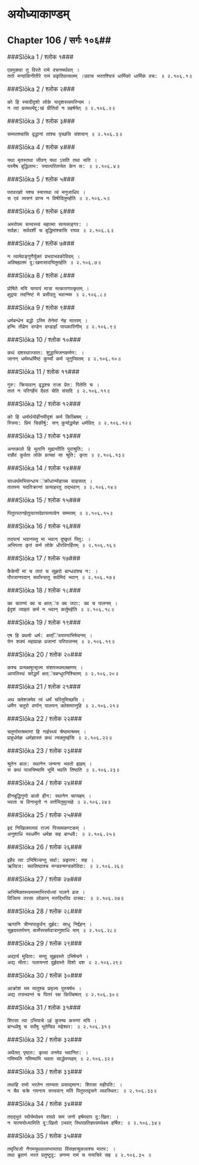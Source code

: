 अयोध्याकाण्डम्
===============================


## Chapter 106  / सर्गः १०६##


###Slōka 1 / श्लोक १###


    एवमुक्त्वा तु विरते रामे वचनमर्थवत् ।
    ततो मन्दाकिनीतीरे रामं प्रकृतिवत्सलम् ।उवाच भरतश्चित्रं धार्मिको धार्मिकं वच: ॥ २.१०६.१॥


###Slōka 2 / श्लोक २###


    को हि स्यादीदृशो लोके यादृशस्त्वमरिन्दम ।
    न त्वां प्रव्यथयेद्दु:खं प्रीतिर्वा न प्रहर्षयेत् ॥ २.१०६.२॥


###Slōka 3 / श्लोक ३###


    सम्मतश्चासि वृद्धानां तांश्च पृच्छसि संशयान् ॥ २.१०६.३॥


###Slōka 4 / श्लोक ४###


    यथा मृतस्तथा जीवन् यथा ऽसति तथा सति ।
    यस्यैष बुद्धिलाभ: स्यात्परितप्येत केन स: ॥ २.१०६.४॥


###Slōka 5 / श्लोक ५###


    परावरज्ञो यश्च स्यात्तथा त्वं मनुजाधिप ।
    स एवं व्यसनं प्राप्य न विषीदितुमर्हति ॥ २.१०६.५॥


###Slōka 6 / श्लोक ६###


    अमरोपम सत्त्वस्त्वं महात्मा सत्यसङ्गर: ।
    सर्वज्ञ: सर्वदर्शी च बुद्धिमांश्चासि राघव ॥ २.१०६.६॥


###Slōka 7 / श्लोक ७###


    न त्वामेवङ्गुणैर्युक्तं प्रभवाभवकोविदम् ।
    अविषह्यतमं दु:खमासादयितुमर्हति ॥ २.१०६.७॥


###Slōka 8 / श्लोक ८###


    प्रोषिते मयि यत्पापं मात्रा मत्कारणात्कृतम् ।
    क्षुद्रया तदनिष्टं मे प्रसीदतु भवान्मम ॥ २.१०६.८॥


###Slōka 9 / श्लोक ९###


    धर्मबन्धेन बद्धो ऽस्मि तेनेमां नेह मातरम् ।
    हन्मि तीव्रेण दण्डेन दण्डार्हां पापकारिणीम् ॥ २.१०६.९॥


###Slōka 10 / श्लोक १०###


    कथं दशरथाज्जात: शुद्धाभिजनकर्मण: ।
    जानन् धर्ममधर्मिष्ठं कुर्य्यां कर्म जुगुप्सितम् ॥ २.१०६.१०॥


###Slōka 11 / श्लोक ११###


    गुरु: क्रियावान् वृद्धश्च राजा प्रेत: पितेति च ।
    तातं न परिगर्हेयं दैवतं चेति संसदि ॥ २.१०६.११॥


###Slōka 12 / श्लोक १२###


    को हि धर्मार्थयोर्हीनमीदृशं कर्म किल्बिषम् ।
    स्त्रिया: प्रियं चिकीर्षु: सन् कुर्याद्धर्मज्ञ धर्मवित् ॥ २.१०६.१२॥


###Slōka 13 / श्लोक १३###


    अन्तकाले हि भूतानि मुह्यन्तीति पुराश्रुति: ।
    राज्ञैवं कुर्वता लोके प्रत्यक्षं सा श्रुति: कृता ॥ २.१०६.१३॥


###Slōka 14 / श्लोक १४###


    साध्वर्थमभिसन्धाय ऺक्रोधान्मोहाच्च साहसात् ।
    तातस्य यदतिक्रान्तं प्रत्याहरतु तद्भवान् ॥ २.१०६.१४॥


###Slōka 15 / श्लोक १५###


    पितुरपतनहेतुत्वात्तदेवापत्यत्वेन सम्मतम् ॥ २.१०६.१५॥


###Slōka 16 / श्लोक १६###


    तदपत्यं भवानस्तु मा भवान् दुष्कृतं पितु: ।
    अभिपत्ता कृतं कर्म लोके धीरविगर्हितम् ॥ २.१०६.१६॥


###Slōka 17 / श्लोक १७###


    कैकेयीं मां च तातं च सुहृदो बान्धवांश्च न: ।
    पौरजानपदान् सर्वांस्त्रातु सर्वमिदं भवान् ॥ २.१०६.१७॥


###Slōka 18 / श्लोक १८###


    क्व चारण्यं क्व च क्षात्ऺत्र क्व जटा: क्व च पालनम् ।
    ईदृशं व्याहतं कर्म न भवान् कर्तुमर्हति ॥ २.१०६.१८॥


###Slōka 19 / श्लोक १९###


    एष हि प्रथमो धर्म: क्षत्ऺित्रयस्याभिषेचनम् ।
    येन शक्यं महाप्राज्ञ प्रजानां परिपालनम् ॥ २.१०६.१९॥


###Slōka 20 / श्लोक २०###


    कश्च प्रत्यक्षमुत्सृज्य संशयस्थमलक्षणम् ।
    आयतिस्थं चरेद्धर्मं क्षत्ऺत्रबन्धुरनिश्चितम् ॥ २.१०६.२०॥


###Slōka 21 / श्लोक २१###


    अथ क्लेशजमेव त्वं धर्मं चरितुमिच्छसि ।
    धर्मेण चतुरो वर्णान् पालयन् क्लेशमाप्नुहि ॥ २.१०६.२१॥


###Slōka 22 / श्लोक २२###


    चतुर्णामाश्रमाणां हि गार्हस्थ्यं श्रेष्ठमाश्रमम् ।
    प्राहुर्धर्मज्ञ धर्मज्ञास्तं कथं त्यक्तुमर्हसि ॥ २.१०६.२२॥


###Slōka 23 / श्लोक २३###


    श्रुतेन बाल: स्थानेन जन्मना भवतो ह्यहम् ।
    स कथं पालयिष्यामि भूमिं भवति तिष्ठति ॥ २.१०६.२३॥


###Slōka 24 / श्लोक २४###


    हीनबुद्धिगुणो बालो हीन: स्थानेन चाप्यहम् ।
    भवता च विनाभूतो न वर्त्तयितुमुत्सहे ॥ २.१०६.२४॥


###Slōka 25 / श्लोक २५###


    इदं निखिलमव्यग्रं राज्यं पित्र्यमकण्टकम् ।
    अनुशाधि स्वधर्मेण धर्मज्ञ सह बान्धवै: ॥ २.१०६.२५॥


###Slōka 26 / श्लोक २६###


    इहैव त्वा ऽभिषिञ्चन्तु सर्वा: प्रकृतय: सह ।
    ऋत्विज: सवसिष्ठाश्च मन्त्रवन्मन्त्रकोविदा: ॥ २.१०६.२६॥


###Slōka 27 / श्लोक २७###


    अभिषिक्तस्त्वमस्माभिरयोध्यां पालने व्रज ।
    विजित्य तरसा लोकान् मरुद्भिरिव वासव: ॥ २.१०६.२७॥


###Slōka 28 / श्लोक २८###


    ऋणानि त्रीण्यपाकुर्वन् दुर्हृद: साधु निर्द्दहन् ।
    सुहृदस्तर्पयन् कामैस्त्वमेवात्रानुशाधि माम् ॥ २.१०६.२८॥


###Slōka 29 / श्लोक २९###


    अद्यार्य मुदिता: सन्तु सुहृदस्ते ऽभिषेचने ।
    अद्य भीता: पलायन्तां दुर्हृदस्ते दिशो दश ॥ २.१०६.२९॥


###Slōka 30 / श्लोक ३०###


    आक्रोशं मम मातुश्च प्रमृज्य पुरुषर्षभ ।
    अद्य तत्रभवन्तं च पितरं रक्ष किल्बिषात् ॥ २.१०६.३०॥


###Slōka 31 / श्लोक ३१###


    शिरसा त्वा ऽभियाचे ऽहं कुरुष्व करुणां मयि ।
    बान्धवेषु च सर्वेषु भूतेष्विव महेश्वर: ॥ २.१०६.३१॥


###Slōka 32 / श्लोक ३२###


    अथैतत् पृष्ठत: कृत्वा वनमेव भवानित: ।
    गमिष्यति गमिष्यामि भवता सार्द्धमप्यहम् ॥ २.१०६.३२॥


###Slōka 33 / श्लोक ३३###


    तथाहि रामो भरतेन ताम्यता प्रसाद्यमान: शिरसा महीपति: ।
    न चैव चक्रे गमनाय सत्त्ववान् मतिं पितुस्तद्वचने व्यवस्थित: ॥ २.१०६.३३॥


###Slōka 34 / श्लोक ३४###


    तदद्भुतं स्थैर्यमवेक्ष्य राघवे समं जनो हर्षमवाप दु:खित: ।
    न यात्ययोध्यामिति दु:खितो ऽभवत् स्थिरप्रतिज्ञत्वमवेक्ष्य हर्षित: ॥ २.१०६.३४॥


###Slōka 35 / श्लोक ३५###


    तमृत्विजो नैगमयूथवल्लभास्तदा विंसज्ञाश्रुकलाश्च मातर: ।
    तथा ब्रुवाणं भरतं प्रतुष्टुवु: प्रणम्य रामं च ययाचिरे सह ॥ २.१०६.३५ ॥


